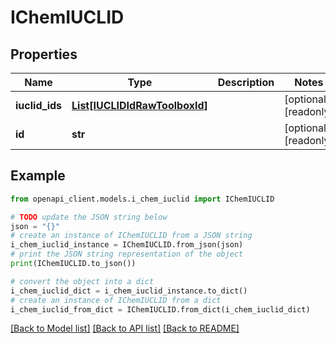 # IChemIUCLID


## Properties

Name | Type | Description | Notes
------------ | ------------- | ------------- | -------------
**iuclid_ids** | [**List[IUCLIDIdRawToolboxId]**](IUCLIDIdRawToolboxId.md) |  | [optional] [readonly] 
**id** | **str** |  | [optional] [readonly] 

## Example

```python
from openapi_client.models.i_chem_iuclid import IChemIUCLID

# TODO update the JSON string below
json = "{}"
# create an instance of IChemIUCLID from a JSON string
i_chem_iuclid_instance = IChemIUCLID.from_json(json)
# print the JSON string representation of the object
print(IChemIUCLID.to_json())

# convert the object into a dict
i_chem_iuclid_dict = i_chem_iuclid_instance.to_dict()
# create an instance of IChemIUCLID from a dict
i_chem_iuclid_from_dict = IChemIUCLID.from_dict(i_chem_iuclid_dict)
```
[[Back to Model list]](../README.md#documentation-for-models) [[Back to API list]](../README.md#documentation-for-api-endpoints) [[Back to README]](../README.md)


